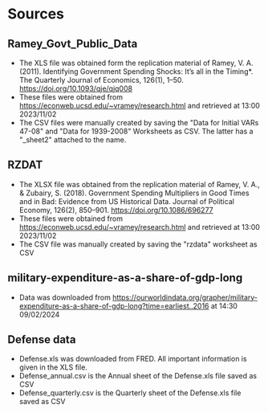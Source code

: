# Sources

## Ramey_Govt_Public_Data
- The XLS file was obtained form the replication material of Ramey, V. A. (2011). Identifying Government Spending Shocks: It’s all in the Timing*. The Quarterly Journal of Economics, 126(1), 1–50. https://doi.org/10.1093/qje/qjq008
- These files were obtained from https://econweb.ucsd.edu/~vramey/research.html and retrieved at 13:00 2023/11/02
- The CSV files were manually created by saving the "Data for Initial VARs 47-08" and "Data for 1939-2008"  Worksheets as CSV. The latter has a "_sheet2" attached to the name.

## RZDAT
- The XLSX file was obtained from the replication material of Ramey, V. A., & Zubairy, S. (2018). Government Spending Multipliers in Good Times and in Bad: Evidence from US Historical Data. Journal of Political Economy, 126(2), 850–901. https://doi.org/10.1086/696277
- These files were obtained from https://econweb.ucsd.edu/~vramey/research.html and retrieved at 13:00 2023/11/02
- The CSV file was manually created by saving the "rzdata" worksheet as CSV

## military-expenditure-as-a-share-of-gdp-long
- Data was downloaded from https://ourworldindata.org/grapher/military-expenditure-as-a-share-of-gdp-long?time=earliest..2016 at 14:30 09/02/2024

## Defense data
- Defense.xls was downloaded from FRED. All important information is given in the XLS file. 
- Defense_annual.csv is the Annual sheet of the Defense.xls file saved as CSV
- Defense_quarterly.csv is the Quarterly sheet of the Defense.xls file saved as CSV
